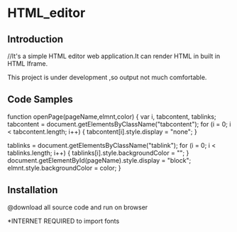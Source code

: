 # HTML_editor


## Introduction

//It's a simple HTML editor web application.It can render HTML in built in HTML Iframe.

This project is under development ,so output not much comfortable.

## Code Samples

function openPage(pageName,elmnt,color) {
  var i, tabcontent, tablinks;
   tabcontent = document.getElementsByClassName("tabcontent");
     for (i = 0; i < tabcontent.length; i++) {
       tabcontent[i].style.display = "none";
  }

tablinks = document.getElementsByClassName("tablink");
  for (i = 0; i < tablinks.length; i++) {
    tablinks[i].style.backgroundColor = "";
  }
  document.getElementById(pageName).style.display = "block";
    elmnt.style.backgroundColor = color;
}






## Installation

@download all source code and run on browser

*INTERNET REQUIRED to import fonts
